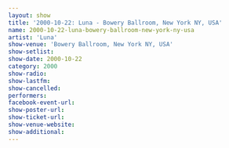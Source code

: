 ```yaml
---
layout: show
title: '2000-10-22: Luna - Bowery Ballroom, New York NY, USA'
name: 2000-10-22-luna-bowery-ballroom-new-york-ny-usa
artist: 'Luna'
show-venue: 'Bowery Ballroom, New York NY, USA'
show-setlist: 
show-date: 2000-10-22
category: 2000
show-radio: 
show-lastfm: 
show-cancelled: 
performers: 
facebook-event-url: 
show-poster-url: 
show-ticket-url: 
show-venue-website: 
show-additional: 
---
```



